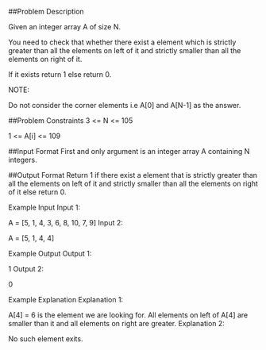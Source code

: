 ##Problem Description

Given an integer array A of size N.

You need to check that whether there exist a element which is strictly greater than all the elements on left of it and strictly smaller than all the elements on right of it.

If it exists return 1 else return 0.

NOTE:

Do not consider the corner elements i.e A[0] and A[N-1] as the answer.


##Problem Constraints
3 <= N <= 105

1 <= A[i] <= 109



##Input Format
First and only argument is an integer array A containing N integers.



##Output Format
Return 1 if there exist a element that is strictly greater than all the elements on left of it and strictly smaller than all the elements on right of it else return 0.



Example Input
Input 1:

 A = [5, 1, 4, 3, 6, 8, 10, 7, 9]
Input 2:

 A = [5, 1, 4, 4]


Example Output
Output 1:

 1
Output 2:

 0


Example Explanation
Explanation 1:

 A[4] = 6 is the element we are looking for.
 All elements on left of A[4] are smaller than it and all elements on right are greater.
Explanation 2:

 No such element exits.